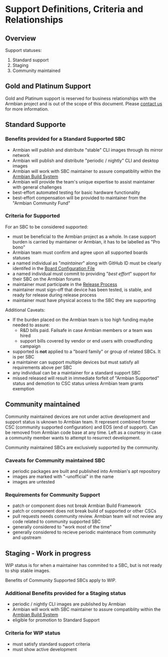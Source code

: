 # Support Definitions, Criteria and Relationships 

## Overview

Support statuses:

1. Standard support
2. Staging
3. Community maintained

## Gold and Platinum Support

Gold and Platinum support is reserved for business relationships with the Armbian project and is out of the scope of this document. Please [contact us](https://www.armbian.com/contact/) for more information.

## Standard Supporte

### Benefits provided for a Standard Supported SBC

* Armbian will publish and distribute "stable" CLI images through its mirror network
* Armbian will publish and distribute "periodic / nightly" CLI and desktop images
* Armbian will work with SBC maintainer to assure compatiblity within the [Armbian Build System](https://github.com/armbian/build)
* Armbian will provide the team's unique expertise to assist maintainer with general challenges
* best-effort automated testing for basic hardware functionality
* best-effort compensation will be provided to maintainer from the "Armbian Community Fund"

### Criteria for Supported

For an SBC to be considered supported:

* must be beneficial to the Armbian project as a whole. In case support burden is carried by maintainer or Armbian, it has to be labelled as "Pro bono"
* Armbian team must confirm and agree upon all supported boards statuses
* a named individual as "*maintainer*" along with GitHub ID must be clearly identifed in the [Board Configuration File](https://github.com/armbian/build/tree/main/config)
* a named individual must commit to providing "*best effort*" support for their SBC on the Armbian forums
* maintainer must participate in the [Release Process](https://docs.armbian.com/Process_Release-Model/#release-coordinating)
* maintainer must sign-off that device has been tested, is stable, and ready for release during release process
* maintainer must have physical access to the SBC they are supporting 

Additional Caveats:

* If the burden placed on the Armbian team is too high funding maybe needed to assure:
    -  R&D bills paid. Failsafe in case Armbian members or a team was hired
    -  support bills covered by vendor or end users with crowdfunding campaign
* supported is **not** applied to a "board family" or group of related SBCs. It is per SBC
* a maintainer can support multiple devices but must satisfy all requirements above per SBC
* any individual can be a maintainer for a standard support SBC
* missed released will result in immediate forfeit of "Armbian Supported" status and demotion to CSC status unless Armbian team grants exemption

## Community maintained

Community maintained devices are not under active development and support status is uknown to Armbian team. It represent combined former CSC (community supported configuration) and EOS (end of support). Can be removed from Armbian code base at any time. Left as a courtesy in case a community member wants to attempt to resurrect development.

Community maintained SBCs are exclusively supported by the community.

### Caveats for Community maintained SBC

* periodic packages are built and published into Armbian's apt repository
* images are marked with "-unofficial" in the name
* images are untested

### Requirements for Community Support

* patch or component does not break Armbian Build Framework
* patch or component does not break build of supported or other CSCs
* pull requests needs community review. Armbian team will not review any code related to community supported SBC
* generally considered to "work most of the time"
* generally considered to recieve periodic maintenace from community and upstream

## Staging - Work in progress

WIP status is for when a maintainer has commited to a SBC, but is not ready to ship stable images.

Benefits of Community Supported SBCs apply to WIP.

### Additional Benefits provided for a Staging status

* periodic / nightly CLI images are published by Armbian
* Armbian will work with SBC maintainer to assure compatiblity within the [Armbian Build System](https://github.com/armbian/build)
* eligible for promotion to Standard Support

### Criteria for WIP status

* must satisfy standard support criteria
* must show active development

